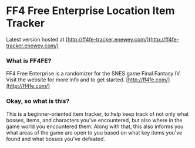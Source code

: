 # FF4 Free Enterprise Location Item Tracker

Latest version hosted at [http://ff4fe-tracker.enewey.com/](http://ff4fe-tracker.enewey.com/)

### What is FF4FE?

FF4 Free Enterprise is a randomizer for the SNES game Final Fantasy IV.
Visit the website for more info and to get started.
[http://ff4fe.com/](http://ff4fe.com/)

### Okay, so what is this?

This is a beginner-oriented item tracker, to help keep track of not only what bosses, items, and characters you've encountered, but also where in the game world you encountered them. Along with that, this also informs you what areas of the game are open to you based on what key items you've found and what bosses you've defeated.
